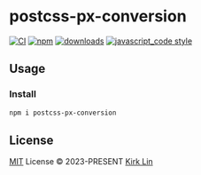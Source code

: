 # postcss-px-conversion

[![CI][ci-image]][ci-url] [![npm][npm-image]][npm-url] [![downloads][downloads-image]][downloads-url] [![javascript_code style][code-style-image]][code-style-url]

[ci-image]: https://github.com/kirklin/postcss-px-conversion/actions/workflows/release.yml/badge.svg?branch=main
[ci-url]: https://github.com/kirklin/postcss-px-conversion/actions/workflows/release.yml
[npm-image]: https://img.shields.io/npm/v/postcss-px-conversion.svg
[npm-url]: https://npmjs.org/package/postcss-px-conversion
[downloads-image]: https://img.shields.io/npm/dm/postcss-px-conversion.svg
[downloads-url]: https://npmjs.org/package/postcss-px-conversion
[code-style-image]: https://img.shields.io/badge/code__style-%40kirklin%2Feslint--config-brightgreen
[code-style-url]: https://github.com/kirklin/eslint-config/


## Usage

### Install

```bash
npm i postcss-px-conversion
```

## License

[MIT](./LICENSE) License &copy; 2023-PRESENT [Kirk Lin](https://github.com/kirklin)
